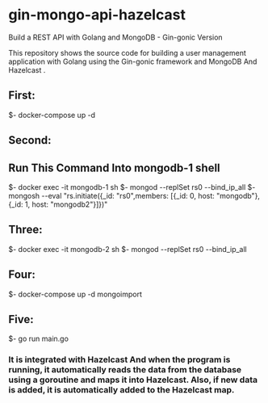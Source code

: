 # gin-mongo-api-hazelcast

Build a REST API with Golang and MongoDB - Gin-gonic Version

This repository shows the source code for building a user management application with Golang using the Gin-gonic framework and MongoDB And Hazelcast .

## First:
$- docker-compose up -d



## Second: 
## Run This Command Into mongodb-1 shell
$- docker      exec -it mongodb-1 sh 
$- mongod --replSet rs0 --bind_ip_all
$- mongosh --eval "rs.initiate({_id: \"rs0\",members: [{_id: 0, host: \"mongodb\"},{_id: 1, host: \"mongodb2\"}]})"

## Three:
$- docker      exec -it mongodb-2 sh
$- mongod --replSet rs0 --bind_ip_all

## Four:
$- docker-compose up -d mongoimport

## Five:
$- go run main.go

###  It is integrated with Hazelcast And when the program is running, it automatically reads the data from the database using a goroutine and maps it into Hazelcast. Also, if new data is added, it is automatically added to the Hazelcast map.

